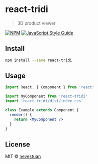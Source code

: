 # react-tridi

> 3D product viewer

[![NPM](https://img.shields.io/npm/v/react-tridi.svg)](https://www.npmjs.com/package/react-tridi) [![JavaScript Style Guide](https://img.shields.io/badge/code_style-standard-brightgreen.svg)](https://standardjs.com)

## Install

```bash
npm install --save react-tridi
```

## Usage

```jsx
import React, { Component } from 'react'

import MyComponent from 'react-tridi'
import 'react-tridi/dist/index.css'

class Example extends Component {
  render() {
    return <MyComponent />
  }
}
```

## License

MIT © [nevestuan](https://github.com/nevestuan)
